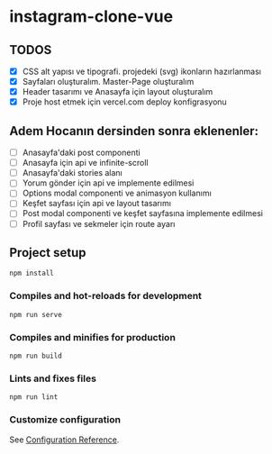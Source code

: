 # instagram-clone-vue

## TODOS

- [x] CSS alt yapısı ve tipografi. projedeki (svg) ikonların hazırlanması
- [x] Sayfaları oluşturalım. Master-Page oluşturalım
- [x] Header tasarımı ve Anasayfa için layout oluşturalım
- [x] Proje host etmek için vercel.com deploy konfigrasyonu

## Adem Hocanın dersinden sonra eklenenler:

- [ ] Anasayfa'daki post componenti
- [ ] Anasayfa için api ve infinite-scroll
- [ ] Anasayfa'daki stories alanı
- [ ] Yorum gönder için api ve implemente edilmesi
- [ ] Options modal componenti ve animasyon kullanımı
- [ ] Keşfet sayfası için api ve layout tasarımı
- [ ] Post modal componenti ve keşfet sayfasına implemente edilmesi
- [ ] Profil sayfası ve sekmeler için route ayarı

## Project setup

```
npm install
```

### Compiles and hot-reloads for development

```
npm run serve
```

### Compiles and minifies for production

```
npm run build
```

### Lints and fixes files

```
npm run lint
```

### Customize configuration

See [Configuration Reference](https://cli.vuejs.org/config/).
